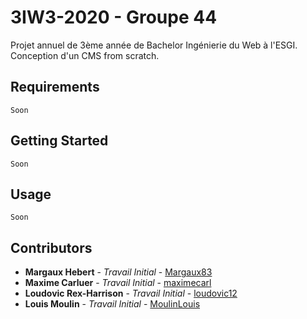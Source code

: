 # 3IW3-2020 - Groupe 44
Projet annuel de 3ème année de Bachelor Ingénierie du Web à l'ESGI.
Conception d'un CMS from scratch.

## Requirements
```
Soon
```

## Getting Started
```
Soon
```

## Usage
```
Soon
```


## Contributors
* **Margaux Hebert** - *Travail Initial* - [Margaux83](https://github.com/Margaux83)
* **Maxime Carluer** - *Travail Initial* - [maximecarl](https://github.com/maximecarl)
* **Loudovic Rex-Harrison** - *Travail Initial* - [loudovic12](https://github.com/loudovic12)
* **Louis Moulin** - *Travail Initial* - [MoulinLouis](https://github.com/MoulinLouis)
